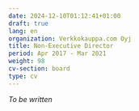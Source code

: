 ```yaml
---
date: 2024-12-10T01:12:41+01:00
draft: true
lang: en
organization: Verkkokauppa.com Oyj
title: Non-Executive Director
period: Apr 2017 - Mar 2021
weight: 98
cv-section: board
type: cv
---
```


_To be written_

